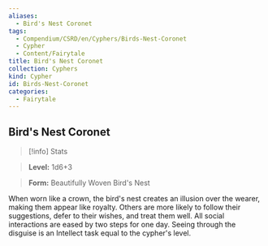 ```yaml
---
aliases:
  - Bird's Nest Coronet
tags:
  - Compendium/CSRD/en/Cyphers/Birds-Nest-Coronet
  - Cypher
  - Content/Fairytale
title: Bird's Nest Coronet
collection: Cyphers
kind: Cypher
id: Birds-Nest-Coronet
categories:
  - Fairytale
---
```

## Bird's Nest Coronet    
>[!info] Stats    
> **Level:** 1d6+3    
> **Form:** Beautifully Woven Bird's Nest  
    
When worn like a crown, the bird's nest creates an illusion over the wearer, making them appear like royalty. Others are more likely to follow their suggestions, defer to their wishes, and treat them well. All social interactions are eased by two steps for one day. Seeing through the disguise is an Intellect task equal to the cypher's level.
